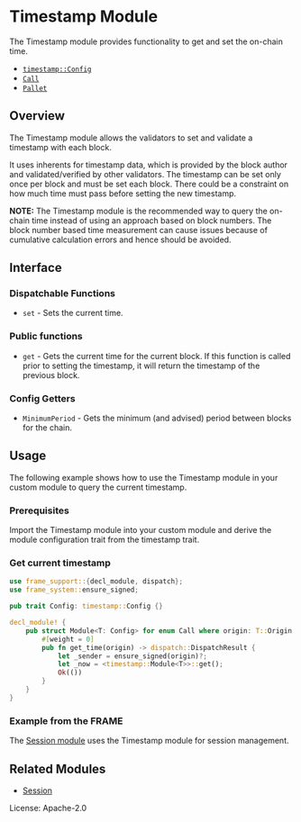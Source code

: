 # Timestamp Module

The Timestamp module provides functionality to get and set the on-chain time.

- [`timestamp::Config`](https://docs.rs/pallet-timestamp/latest/pallet_timestamp/pallet/trait.Config.html)
- [`Call`](https://docs.rs/pallet-timestamp/latest/pallet_timestamp/pallet/enum.Call.html)
- [`Pallet`](https://docs.rs/pallet-timestamp/latest/pallet_timestamp/pallet/struct.Pallet.html)

## Overview

The Timestamp module allows the validators to set and validate a timestamp with each block.

It uses inherents for timestamp data, which is provided by the block author and validated/verified
by other validators. The timestamp can be set only once per block and must be set each block.
There could be a constraint on how much time must pass before setting the new timestamp.

**NOTE:** The Timestamp module is the recommended way to query the on-chain time instead of using
an approach based on block numbers. The block number based time measurement can cause issues
because of cumulative calculation errors and hence should be avoided.

## Interface

### Dispatchable Functions

* `set` - Sets the current time.

### Public functions

* `get` - Gets the current time for the current block. If this function is called prior to
setting the timestamp, it will return the timestamp of the previous block.

### Config Getters

* `MinimumPeriod` - Gets the minimum (and advised) period between blocks for the chain.

## Usage

The following example shows how to use the Timestamp module in your custom module to query the current timestamp.

### Prerequisites

Import the Timestamp module into your custom module and derive the module configuration
trait from the timestamp trait.

### Get current timestamp

```rust
use frame_support::{decl_module, dispatch};
use frame_system::ensure_signed;

pub trait Config: timestamp::Config {}

decl_module! {
	pub struct Module<T: Config> for enum Call where origin: T::Origin {
		#[weight = 0]
		pub fn get_time(origin) -> dispatch::DispatchResult {
			let _sender = ensure_signed(origin)?;
			let _now = <timestamp::Module<T>>::get();
			Ok(())
		}
	}
}
```

### Example from the FRAME

The [Session module](https://github.com/axia-tech/substrate/blob/master/frame/session/src/lib.rs) uses
the Timestamp module for session management.

## Related Modules

* [Session](https://docs.rs/pallet-session/latest/pallet_session/)

License: Apache-2.0
